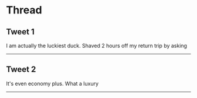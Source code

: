 # Thread

## Tweet 1

I am actually the luckiest duck. Shaved 2 hours off my return trip by asking

---

## Tweet 2

It's even economy plus. What a luxury

---

